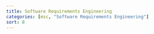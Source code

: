 ```yaml
---
title: Software Requirements Engineering
categories: [msc, "Software Requirements Engineering"]
sort: 8
---
```

